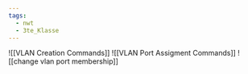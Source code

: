 ```yaml
---
tags:
  - nwt
  - 3te_Klasse
---
```

![[VLAN Creation Commands]]
![[VLAN Port Assigment Commands]]
![[change vlan port membership]]